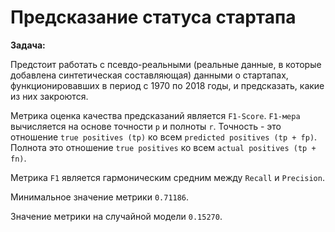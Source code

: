 # Предсказание статуса стартапа

**Задача:**

Предстоит работать с псевдо-реальными (реальные данные, в которые добавлена синтетическая составляющая) данными о стартапах, функционировавших в период с 1970 по 2018 годы, и предсказать, какие из них закроются.

Метрика оценка качества предсказаний является `F1-Score`. `F1-мера` вычисляется на основе точности `p` и полноты `r`. Точность - это отношение `true positives (tp)` ко всем `predicted positives (tp + fp)`. Полнота это отношение `true positives` ко всем `actual positives (tp + fn)`.

Метрика `F1` является гармоническим средним между `Recall` и `Precision`.

Минимальное значение метрики `0.71186`.

Значение метрики на случайной модели `0.15270`.